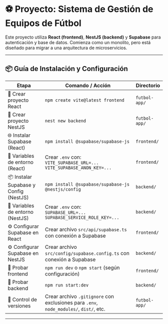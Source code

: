 # ⚽ Proyecto: Sistema de Gestión de Equipos de Fútbol

Este proyecto utiliza **React (frontend)**, **NestJS (backend)** y **Supabase** para autenticación y base de datos. Comienza como un monolito, pero está diseñado para migrar a una arquitectura de microservicios.

---

## 📦 Guía de Instalación y Configuración

| Etapa                        | Comando / Acción                                                                                      | Directorio       |
|-----------------------------|--------------------------------------------------------------------------------------------------------|------------------|
| 🔧 Crear proyecto React     | `npm create vite@latest frontend`                                                                      | `futbol-app/`    |
| 🔧 Crear proyecto NestJS    | `nest new backend`                                                                                     | `futbol-app/`    |
| 🌐 Instalar Supabase (React) | `npm install @supabase/supabase-js`                                                                   | `frontend/`      |
| 🔐 Variables de entorno (React) | Crear `.env` con: <br> `VITE_SUPABASE_URL=...` <br> `VITE_SUPABASE_ANON_KEY=...`                     | `frontend/`      |
| 📦 Instalar Supabase y Config (NestJS) | `npm install @supabase/supabase-js @nestjs/config`                                              | `backend/`       |
| 🔐 Variables de entorno (NestJS) | Crear `.env` con: <br> `SUPABASE_URL=...` <br> `SUPABASE_SERVICE_ROLE_KEY=...`                     | `backend/`       |
| ⚙️ Configurar Supabase en React | Crear archivo `src/api/supabase.ts` con conexión a Supabase                                         | `frontend/`      |
| ⚙️ Configurar Supabase en NestJS | Crear archivo `src/config/supabase.config.ts` con conexión a Supabase                              | `backend/`       |
| 🧪 Probar frontend           | `npm run dev` o `npm start` (según configuración)                                                     | `frontend/`      |
| 🧪 Probar backend            | `npm run start:dev`                                                                                    | `backend/`       |
| 📁 Control de versiones     | Crear archivo `.gitignore` con exclusiones para `.env`, `node_modules/`, `dist/`, etc.                | `futbol-app/`    |

---
